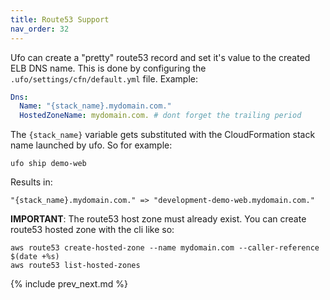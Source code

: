 ```yaml
---
title: Route53 Support
nav_order: 32
---
```


Ufo can create a "pretty" route53 record and set it's value to the created ELB DNS name. This is done by configuring the `.ufo/settings/cfn/default.yml` file. Example:

```yaml
Dns:
  Name: "{stack_name}.mydomain.com."
  HostedZoneName: mydomain.com. # dont forget the trailing period
```

The `{stack_name}` variable gets substituted with the CloudFormation stack name launched by ufo. So for example:

    ufo ship demo-web

Results in:

    "{stack_name}.mydomain.com." => "development-demo-web.mydomain.com."

**IMPORTANT**: The route53 host zone must already exist. You can create route53 hosted zone with the cli like so:

    aws route53 create-hosted-zone --name mydomain.com --caller-reference $(date +%s)
    aws route53 list-hosted-zones

{% include prev_next.md %}
